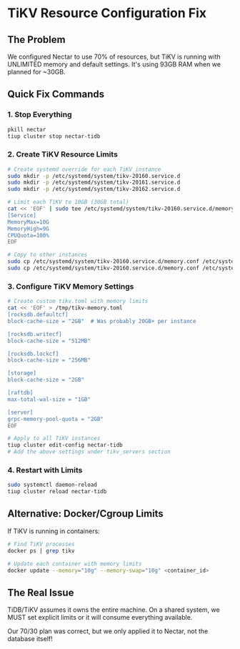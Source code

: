 # TiKV Resource Configuration Fix

## The Problem
We configured Nectar to use 70% of resources, but TiKV is running with UNLIMITED memory and default settings. It's using 93GB RAM when we planned for ~30GB.

## Quick Fix Commands

### 1. Stop Everything
```bash
pkill nectar
tiup cluster stop nectar-tidb
```

### 2. Create TiKV Resource Limits
```bash
# Create systemd override for each TiKV instance
sudo mkdir -p /etc/systemd/system/tikv-20160.service.d
sudo mkdir -p /etc/systemd/system/tikv-20161.service.d
sudo mkdir -p /etc/systemd/system/tikv-20162.service.d

# Limit each TiKV to 10GB (30GB total)
cat << 'EOF' | sudo tee /etc/systemd/system/tikv-20160.service.d/memory.conf
[Service]
MemoryMax=10G
MemoryHigh=9G
CPUQuota=100%
EOF

# Copy to other instances
sudo cp /etc/systemd/system/tikv-20160.service.d/memory.conf /etc/systemd/system/tikv-20161.service.d/
sudo cp /etc/systemd/system/tikv-20160.service.d/memory.conf /etc/systemd/system/tikv-20162.service.d/
```

### 3. Configure TiKV Memory Settings
```bash
# Create custom tikv.toml with memory limits
cat << 'EOF' > /tmp/tikv-memory.toml
[rocksdb.defaultcf]
block-cache-size = "2GB"  # Was probably 20GB+ per instance

[rocksdb.writecf]
block-cache-size = "512MB"

[rocksdb.lockcf]
block-cache-size = "256MB"

[storage]
block-cache-size = "2GB"

[raftdb]
max-total-wal-size = "1GB"

[server]
grpc-memory-pool-quota = "2GB"
EOF

# Apply to all TiKV instances
tiup cluster edit-config nectar-tidb
# Add the above settings under tikv_servers section
```

### 4. Restart with Limits
```bash
sudo systemctl daemon-reload
tiup cluster reload nectar-tidb
```

## Alternative: Docker/Cgroup Limits
If TiKV is running in containers:
```bash
# Find TiKV processes
docker ps | grep tikv

# Update each container with memory limits
docker update --memory="10g" --memory-swap="10g" <container_id>
```

## The Real Issue
TiDB/TiKV assumes it owns the entire machine. On a shared system, we MUST set explicit limits or it will consume everything available.

Our 70/30 plan was correct, but we only applied it to Nectar, not the database itself!